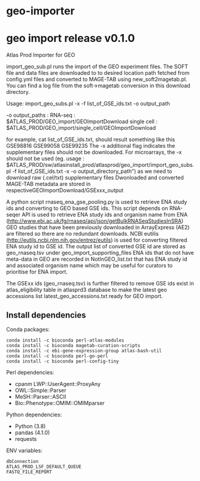 # geo-importer

# geo import release v0.1.0

Atlas Prod Importer for GEO

import_geo_sub.pl runs the import of the GEO experiment files. The SOFT file and data files are downloaded to to desired location path fetched from config.yml files and converted to MAGE-TAB using new_soft2magetab.pl. You can find a log file from the soft->magetab conversion in this download directory.

Usage: import_geo_subs.pl -x -f list_of_GSE_ids.txt -o output_path

-o output_paths :
 RNA-seq : $ATLAS_PROD/GEO_import/GEOImportDownload
 single cell : $ATLAS_PROD/GEO_import/single_cell/GEOImportDownload

for example, cat list_of_GSE_ids.txt, should result something like this GSE98816 GSE99058 GSE99235 The -x additional flag indicates the supplementary files should not be downloaded. For microarrays, the -x should not be used
(eg. usage : $ATLAS_PROD/sw/atlasinstall_prod/atlasprod/geo_import/import_geo_subs.pl -f list_of_GSE_ids.txt -x -o output_directory_path") as we need to download raw (.cel/txt) supplementary files
Dwonloaded and converted MAGE-TAB metadata are stored in respectiveGEOImportDownload/GSExxx_output

A python script rnaseq_ena_gse_pooling.py is used to retrieve ENA study ids and converting to GEO based GSE ids. This script depends on RNA-seqer API is used to retrieve ENA study ids and organism name from ENA (http://www.ebi.ac.uk/fg/rnaseq/api/json/getBulkRNASeqStudiesInSRA) GEO studies that have been previously downloaded in ArrayExpress (AE2) are filtered so there are no redundant downloads. NCBI eutilis (http://eutils.ncbi.nlm.nih.gov/entrez/eutils) is used for converting filtered ENA study id to GSE id. The output list of converted GSE id are stored as geo_rnaseq.tsv under geo_import_supporting_files ENA ids that do not have meta-data in GEO are recorded in NotInGEO_list.txt that has ENA study id and associated organism name which may be useful for curators to prioritise for ENA import.

The GSExx ids (geo_rnaseq.tsv) is further filtered to remove GSE ids exist in atlas_eligibility table in atlasprd3 database to make the latest geo accessions list latest_geo_accessions.txt ready for GEO import.



## Install dependencies

Conda packages:
```
conda install -c bioconda perl-atlas-modules
conda install -c bioconda magetab-curation-scripts
conda install -c ebi-gene-expression-group atlas-bash-util
conda install -c bioconda perl-go-perl
conda install -c bioconda perl-config-tiny
```

Perl dependencies:
- cpanm LWP::UserAgent::ProxyAny
- OWL::Simple::Parser
- MeSH::Parser::ASCII
- Bio::Phenotype::OMIM::OMIMparser


Python dependencies:
- Python (3.8)
- pandas (4.1.0)
- requests


ENV variables:
```
dbConnection
ATLAS_PROD_LSF_DEFAULT_QUEUE
FASTQ_FILE_REPORT
```
